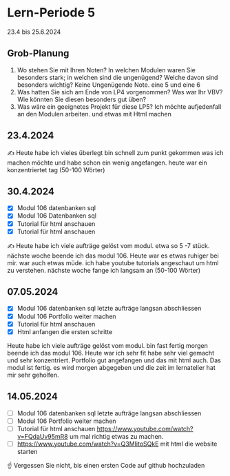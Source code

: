 # Lern-Periode 5

23.4 bis 25.6.2024

## Grob-Planung

1. Wo stehen Sie mit Ihren Noten? In welchen Modulen waren Sie besonders stark; in welchen sind die ungenügend? Welche davon sind besonders wichtig?
   Keine Ungenügende Note. eine 5 und eine 6
3. Was hatten Sie sich am Ende von LP4 vorgenommen? Was war Ihr VBV? Wie könnten Sie diesen besonders gut üben?
4. Was wäre ein geeignetes Projekt für diese LP5?
   Ich möchte aufjedenfall an den Modulen arbeiten. und etwas mit Html machen

## 23.4.2024

✍️ Heute habe ich vieles überlegt bin schnell zum punkt gekommen was ich machen möchte und habe schon ein wenig angefangen. heute war ein konzentriertet tag (50-100 Wörter)

## 30.4.2024

- [x] Modul 106 datenbanken sql
- [x] Modul 106 Datenbanken sql
- [x] Tutorial für html anschauen
- [x] Tutorial für html anschauen

✍️ Heute habe ich viele aufträge gelöst vom modul. etwa so 5 -7 stück. nächste woche beende ich das modul 106. Heute war es etwas ruhiger bei mir. war auch etwas müde. ich habe youtube tutorials angeschaut um html zu verstehen. nächste woche fange ich langsam an (50-100 Wörter)


## 07.05.2024

- [x] Modul 106 datenbanken sql  letzte aufträge langsan abschliessen
- [x] Modul 106 Portfolio weiter machen
- [x] Tutorial für html anschauen
- [x] Html anfangen die ersten schritte

Heute habe ich viele aufträge gelöst vom modul. bin fast fertig morgen beende ich das modul 106. Heute war ich sehr fit habe sehr viel gemacht und sehr konzentriert. Portfolio gut angefangen und das mit html auch. Das modul ist fertig. es wird morgen abgegeben und die zeit im lernatelier hat mir sehr geholfen.


## 14.05.2024

- [ ] Modul 106 datenbanken sql  letzte aufträge langsan abschliessen
- [ ] Modul 106 Portfolio weiter machen
- [ ] Tutorial für html anschauen https://www.youtube.com/watch?v=FQdaUv95mR8 um mal richtig etwas zu machen.
- [ ] https://www.youtube.com/watch?v=Q3MIitoSQkE mit html die website starten

☝️ Vergessen Sie nicht, bis einen ersten Code auf github hochzuladen
